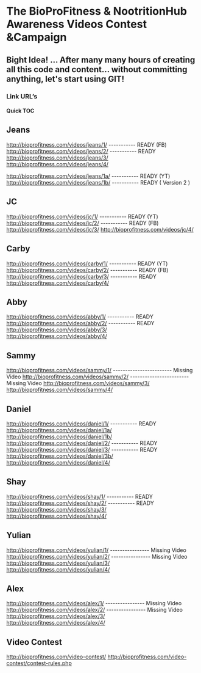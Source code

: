 # The BioProFitness & NootritionHub Awareness Videos Contest &Campaign

## Bight Idea! ... After many many hours of creating all this code and content...  without committing anything, let's start using GIT!

### Link URL’s

#### Quick TOC

## Jeans
http://bioprofitness.com/videos/jeans/1/ ----------- READY (FB)
http://bioprofitness.com/videos/jeans/2/  ----------- READY
http://bioprofitness.com/videos/jeans/3/
http://bioprofitness.com/videos/jeans/4/

http://bioprofitness.com/videos/jeans/1a/ ----------- READY (YT)
http://bioprofitness.com/videos/jeans/1b/  ----------- READY ( Version 2 )

## JC
http://bioprofitness.com/videos/jc/1/ ----------- READY (YT)
http://bioprofitness.com/videos/jc/2/  ----------- READY (FB)
http://bioprofitness.com/videos/jc/3/
http://bioprofitness.com/videos/jc/4/

## Carby
http://bioprofitness.com/videos/carby/1/ ----------- READY (YT)
http://bioprofitness.com/videos/carby/2/  ----------- READY (FB)
http://bioprofitness.com/videos/carby/3/  ----------- READY
http://bioprofitness.com/videos/carby/4/

## Abby
http://bioprofitness.com/videos/abby/1/ ----------- READY
http://bioprofitness.com/videos/abby/2/  ----------- READY
http://bioprofitness.com/videos/abby/3/
http://bioprofitness.com/videos/abby/4/

## Sammy
http://bioprofitness.com/videos/sammy/1/ ------------------------ Missing Video
http://bioprofitness.com/videos/sammy/2/ ------------------------ Missing Video
http://bioprofitness.com/videos/sammy/3/
http://bioprofitness.com/videos/sammy/4/

## Daniel
http://bioprofitness.com/videos/daniel/1/  ----------- READY
http://bioprofitness.com/videos/daniel/1a/  
http://bioprofitness.com/videos/daniel/1b/ 
http://bioprofitness.com/videos/daniel/2/  ----------- READY
http://bioprofitness.com/videos/daniel/3/  ----------- READY
http://bioprofitness.com/videos/daniel/3b/ 
http://bioprofitness.com/videos/daniel/4/

## Shay
http://bioprofitness.com/videos/shay/1/ ----------- READY
http://bioprofitness.com/videos/shay/2/ ----------- READY
http://bioprofitness.com/videos/shay/3/ 
http://bioprofitness.com/videos/shay/4/ 

## Yulian
http://bioprofitness.com/videos/yulian/1/ ---------------- Missing Video
http://bioprofitness.com/videos/yulian/2/ ---------------- Missing Video
http://bioprofitness.com/videos/yulian/3/
http://bioprofitness.com/videos/yulian/4/

## Alex
http://bioprofitness.com/videos/alex/1/ ---------------- Missing Video
http://bioprofitness.com/videos/alex/2/ ---------------- Missing Video
http://bioprofitness.com/videos/alex/3/
http://bioprofitness.com/videos/alex/4/

## Video Contest
http://bioprofitness.com/video-contest/
http://bioprofitness.com/video-contest/contest-rules.php
